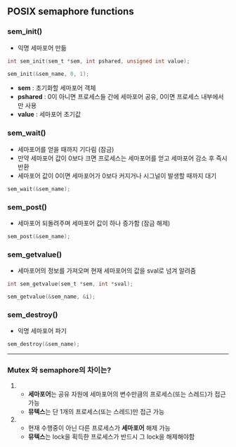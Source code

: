 ## POSIX semaphore functions

### sem_init()
- 익명 세마포어 만듦
```c
int sem_init(sem_t *sem, int pshared, unsigned int value);

sem_init(&sem_name, 0, 1);
```
- **sem** : 초기화할 세마포어 객체
- **pshared** : 0이 아니면 프로세스들 간에 세마포어 공유, 0이면 프로세스 내부에서만 사용
- **value** : 세마포어 초기값

### sem_wait()
- 세마포어를 얻을 때까지 기다림 (잠금)
- 만약 세마포어 값이 0보다 크면 프로세스는 세마포어를 얻고 세마포어 감소 후 즉시 반환
- 세마포어 값이 0이면 세마포어가 0보다 커지거나 시그널이 발생할 때까지 대기
```c
sem_wait(&sem_name);
```

### sem_post()
- 세마포어 되돌려주며 세마포어 값이 하나 증가함 (잠금 해제)
```c
sem_post(&sem_name);
```

### sem_getvalue()
- 세마포어의 정보를 가져오며 현재 세마포어의 값을 sval로 넘겨 알려줌
```c
int sem_getvalue(sem_t *sem, int *sval);

sem_getvalue(&sem_name, &i);
```

### sem_destroy()
- 익명 세마포어 파기
```c
sem_destroy(&sem_name);
```

---
### Mutex 와 semaphore의 차이는?
1) - **세마포어**는 공유 자원에 세마포어의 변수만큼의 프로세스(또는 스레드)가 접근 가능
    - **뮤텍스**는 단 1개의 프로세스(또는 스레드)만 접근 가능
2) - 현재 수행중이 아닌 다른 프로세스가 **세마포어** 해제 가능
    - **뮤텍스**는 lock을 획득한 프로세스가 반드시 그 lock을 해제해야함 
